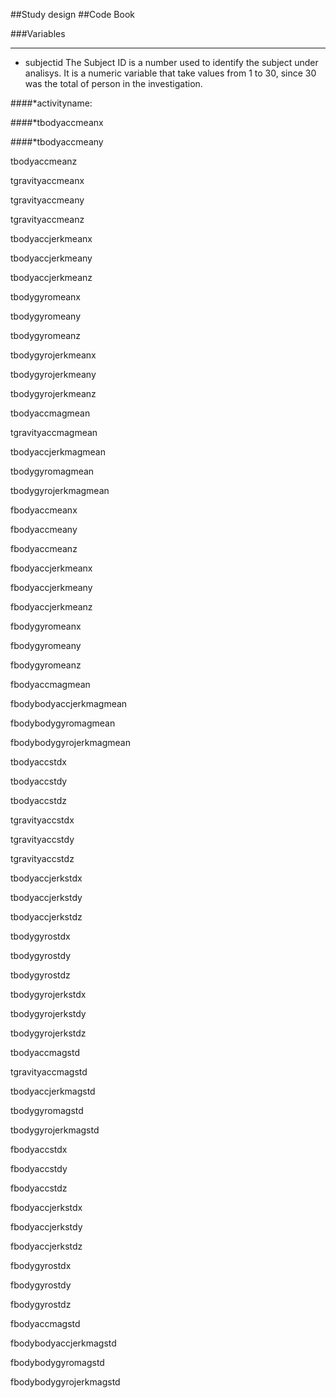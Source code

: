 ##Study design
##Code Book

###Variables

* * * 
* subjectid 
The Subject ID is a number used to identify the subject under analisys. It is a numeric variable that take values from 1 to 30, since 30 was the total of person in the investigation.

####*activityname: 

####*tbodyaccmeanx

####*tbodyaccmeany

tbodyaccmeanz

tgravityaccmeanx

tgravityaccmeany

tgravityaccmeanz

tbodyaccjerkmeanx

tbodyaccjerkmeany

tbodyaccjerkmeanz

tbodygyromeanx

tbodygyromeany

tbodygyromeanz

tbodygyrojerkmeanx

tbodygyrojerkmeany

tbodygyrojerkmeanz

tbodyaccmagmean

tgravityaccmagmean

tbodyaccjerkmagmean

tbodygyromagmean

tbodygyrojerkmagmean

fbodyaccmeanx

fbodyaccmeany

fbodyaccmeanz

fbodyaccjerkmeanx

fbodyaccjerkmeany

fbodyaccjerkmeanz

fbodygyromeanx

fbodygyromeany

fbodygyromeanz

fbodyaccmagmean

fbodybodyaccjerkmagmean

fbodybodygyromagmean

fbodybodygyrojerkmagmean

tbodyaccstdx

tbodyaccstdy

tbodyaccstdz

tgravityaccstdx

tgravityaccstdy

tgravityaccstdz

tbodyaccjerkstdx

tbodyaccjerkstdy

tbodyaccjerkstdz

tbodygyrostdx

tbodygyrostdy

tbodygyrostdz

tbodygyrojerkstdx

tbodygyrojerkstdy

tbodygyrojerkstdz

tbodyaccmagstd

tgravityaccmagstd

tbodyaccjerkmagstd

tbodygyromagstd

tbodygyrojerkmagstd

fbodyaccstdx

fbodyaccstdy

fbodyaccstdz

fbodyaccjerkstdx

fbodyaccjerkstdy

fbodyaccjerkstdz

fbodygyrostdx

fbodygyrostdy

fbodygyrostdz

fbodyaccmagstd

fbodybodyaccjerkmagstd

fbodybodygyromagstd

fbodybodygyrojerkmagstd
